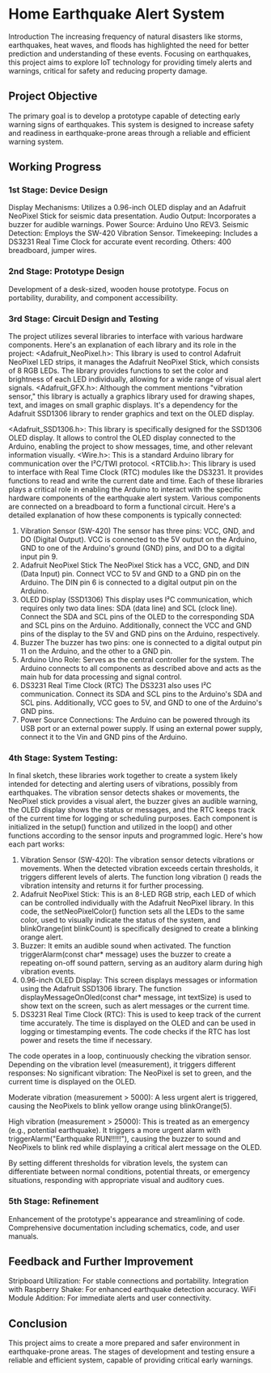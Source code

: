 # Home Earthquake Alert System
Introduction
The increasing frequency of natural disasters like storms, earthquakes, heat waves, and floods has highlighted the need for better prediction and understanding of these events. Focusing on earthquakes, this project aims to explore IoT technology for providing timely alerts and warnings, critical for safety and reducing property damage.

## Project Objective
The primary goal is to develop a prototype capable of detecting early warning signs of earthquakes. This system is designed to increase safety and readiness in earthquake-prone areas through a reliable and efficient warning system.

## Working Progress
### 1st Stage: Device Design
 Display Mechanisms: Utilizes a 0.96-inch OLED display and an Adafruit NeoPixel Stick for seismic data presentation.
 Audio Output: Incorporates a buzzer for audible warnings.
 Power Source: Arduino Uno REV3.
 Seismic Detection: Employs the SW-420 Vibration Sensor.
 Timekeeping: Includes a DS3231 Real Time Clock for accurate event recording.
 Others: 400 breadboard, jumper wires.

### 2nd Stage: Prototype Design
Development of a desk-sized, wooden house prototype.
Focus on portability, durability, and component accessibility.

### 3rd Stage: Circuit Design and Testing
The project utilizes several libraries to interface with various hardware components. Here's an explanation of each library and its role in the project:
<Adafruit_NeoPixel.h>: This library is used to control Adafruit NeoPixel LED strips, it manages the Adafruit NeoPixel Stick, which consists of 8 RGB LEDs. The library provides functions to set the color and brightness of each LED individually, allowing for a wide range of visual alert signals.
<Adafruit_GFX.h>: Although the comment mentions "vibration sensor," this library is actually a graphics library used for drawing shapes, text, and images on small graphic displays. It's a dependency for the Adafruit SSD1306 library to render graphics and text on the OLED display.

<Adafruit_SSD1306.h>: This library is specifically designed for the SSD1306 OLED display. It allows to control the OLED display connected to the Arduino, enabling the project to show messages, time, and other relevant information visually. 
<Wire.h>: This is a standard Arduino library for communication over the I²C/TWI protocol. 
<RTClib.h>: This library is used to interface with Real Time Clock (RTC) modules like the DS3231. It provides functions to read and write the current date and time. 
Each of these libraries plays a critical role in enabling the Arduino to interact with the specific hardware components of the earthquake alert system. Various components are connected on a breadboard to form a functional circuit. Here's a detailed explanation of how these components is typically connected:
1. Vibration Sensor (SW-420)
The sensor has three pins: VCC, GND, and DO (Digital Output). VCC is connected to the 5V output on the Arduino, GND to one of the Arduino's ground (GND) pins, and DO to a digital input pin 9.
2. Adafruit NeoPixel Stick
The NeoPixel Stick has a VCC, GND, and DIN (Data Input) pin. Connect VCC to 5V and GND to a GND pin on the Arduino. The DIN pin 6 is connected to a digital output pin on the Arduino.
3. OLED Display (SSD1306)
This display uses I²C communication, which requires only two data lines: SDA (data line) and SCL (clock line). Connect the SDA and SCL pins of the OLED to the corresponding SDA and SCL pins on the Arduino. Additionally, connect the VCC and GND pins of the display to the 5V and GND pins on the Arduino, respectively.
4. Buzzer
The buzzer has two pins: one is connected to a digital output pin 11 on the Arduino, and the other to a GND pin.
5. Arduino Uno
Role: Serves as the central controller for the system.
The Arduino connects to all components as described above and acts as the main hub for data processing and signal control.
6. DS3231 Real Time Clock (RTC)
The DS3231 also uses I²C communication. Connect its SDA and SCL pins to the Arduino's SDA and SCL pins. Additionally, VCC goes to 5V, and GND to one of the Arduino's GND pins.
7. Power Source
Connections: The Arduino can be powered through its USB port or an external power supply. If using an external power supply, connect it to the Vin and GND pins of the Arduino.
### 4th Stage: System Testing: 
In final sketch, these libraries work together to create a system likely intended for detecting and alerting users of vibrations, possibly from earthquakes. The vibration sensor detects shakes or movements, the NeoPixel stick provides a visual alert, the buzzer gives an audible warning, the OLED display shows the status or messages, and the RTC keeps track of the current time for logging or scheduling purposes. Each component is initialized in the setup() function and utilized in the loop() and other functions according to the sensor inputs and programmed logic. Here's how each part works:
1. Vibration Sensor (SW-420): The vibration sensor detects vibrations or movements. When the detected vibration exceeds certain thresholds, it triggers different levels of alerts. The function long vibration () reads the vibration intensity and returns it for further processing.
2. Adafruit NeoPixel Stick: This is an 8-LED RGB strip, each LED of which can be controlled individually with the Adafruit NeoPixel library. In this code, the setNeoPixelColor() function sets all the LEDs to the same color, used to visually indicate the status of the system, and blinkOrange(int blinkCount) is specifically designed to create a blinking orange alert.
3. Buzzer: It emits an audible sound when activated. The function triggerAlarm(const char* message) uses the buzzer to create a repeating on-off sound pattern, serving as an auditory alarm during high vibration events.
4. 0.96-inch OLED Display: This screen displays messages or information using the Adafruit SSD1306 library. The function displayMessageOnOled(const char* message, int textSize) is used to show text on the screen, such as alert messages or the current time.
5. DS3231 Real Time Clock (RTC): This is used to keep track of the current time accurately. The time is displayed on the OLED and can be used in logging or timestamping events. The code checks if the RTC has lost power and resets the time if necessary.

The code operates in a loop, continuously checking the vibration sensor. Depending on the vibration level (measurement), it triggers different responses:
No significant vibration: The NeoPixel is set to green, and the current time is displayed on the OLED.

Moderate vibration (measurement > 5000): A less urgent alert is triggered, causing the NeoPixels to blink yellow orange using blinkOrange(5).

High vibration (measurement > 25000): This is treated as an emergency (e.g., potential earthquake). It triggers a more urgent alarm with triggerAlarm("Earthquake RUN!!!!!"), causing the buzzer to sound and NeoPixels to blink red while displaying a critical alert message on the OLED.

By setting different thresholds for vibration levels, the system can differentiate between normal conditions, potential threats, or emergency situations, responding with appropriate visual and auditory cues.

### 5th Stage: Refinement
Enhancement of the prototype's appearance and streamlining of code.
Comprehensive documentation including schematics, code, and user manuals.

## Feedback and Further Improvement
Stripboard Utilization: For stable connections and portability.
Integration with Raspberry Shake: For enhanced earthquake detection accuracy.
WiFi Module Addition: For immediate alerts and user connectivity.

## Conclusion
This project aims to create a more prepared and safer environment in earthquake-prone areas. The stages of development and testing ensure a reliable and efficient system, capable of providing critical early warnings.



